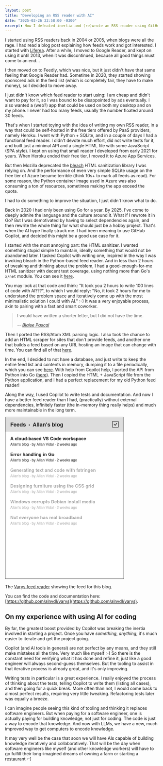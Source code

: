 ```yaml
---
layout: post
title: "Developing an RSS reader with AI"
date: "2025-03-26 22:58:00 -0300"
excerpt: How I defeated inertia and (re)wrote an RSS reader using GitHub Copilot.
---
```


I started using RSS readers back in 2004 or 2005, when blogs were all the rage. I had read a blog post explaining how feeds work and got interested. I started with [Liferea](https://en.wikipedia.org/wiki/Liferea). After a while, I moved to Google Reader, and kept on using it until 2013, when it was discontinued, because all good things must come to an end...

I then moved on to Feedly, which was nice, but it just didn't have that same feeling that Google Reader had. Sometime in 2020, they started showing sponsored ads in the feed list (which is completely fair, they have to make money), so I decided to move away.

I just didn't know which feed reader to start using: I am cheap and didn't want to pay for it, so I was bound to be disappointed by ads eventually. I also wanted a (web?) app that could be used on both my desktop and on my phone. I never had too many feeds, usually the number floated around 30 feeds.

That's when I started toying with the idea of writing my own RSS reader, in a way that could be self-hosted in the free tiers offered by PaaS providers, namely Heroku. I went with Python + SQLite, and in a couple of days I had a functional feed reader. I didn't devote much effort, did not write tests for it, and built just a minimal API and a single HTML file with some JavaScript (SPA style). I kept on using that small reader I developed from early 2021 for years. When Heroku ended their free tier, I moved it to Azure App Services.

But then Mozilla deprecated the [bleach](https://github.com/mozilla/bleach) HTML sanitization library I was relying on. And the performance of even very simple SQLite usage on the free tier of Azure became terrible (think 10s+ to mark all feeds as read). For some reason, the Python container image used in Azure was also consuming a ton of resources, sometimes making the app exceed the quota.

I had to do something to improve the situation, I just didn't know what to do.

Back in 2020 I had only been using Go for a year. By 2025, I've come to deeply admire the language and the culture around it. What if I rewrote it in Go? But I was demotivated by having to select dependencies again, and then rewrite the whole thing for what should just be a hobby project. That's when the AI hype finally struck me. I had been meaning to use GitHub Copilot, and decided this might be a good use case for it.

I started with the most annoying part: the HTML sanitizer. I wanted something stupid simple to maintain, ideally something that would not be abandoned later. I tasked Copilot with writing one, inspired in the way I was invoking bleach in the Python-based feed reader. And in less than 2 hours of tweaking and thinking about the problem, I had a good-enough-for-me HTML sanitizer with decent test coverage, using nothing more than Go's `x/net` module. You can see it [here](https://github.com/alnvdl/varys/blob/main/internal/fetch/sanitize.go).

You may look at that code and think: "It took you 2 hours to write 100 lines of code with AI???", to which I would reply: "No, it took 2 hours for me to understand the problem space and iteratively come up with the most minimalistic solution I could with AI." :-) It was a very enjoyable process, akin to pairing with a fast and smart coworker.

> I would have written a shorter letter, but I did not have the time.
>
> -- [*Blaise Pascal*](https://en.wikiquote.org/wiki/Blaise_Pascal)

Then I ported the RSS/Atom XML parsing logic. I also took the chance to add an HTML scraper for sites that don't provide feeds, and another one that builds a feed based on any URL hosting an image that can change with time. You can find all of that [here](https://github.com/alnvdl/varys/tree/main/internal/fetch).

In the end, I decided to not have a database, and just write to keep the entire feed list and contents in memory, dumping it to a file periodically, which you can see [here](https://github.com/alnvdl/varys/tree/main/internal/list/mem). With help from Copilot help, I ported the API from Python into Go ([here](https://github.com/alnvdl/varys/tree/main/internal/web)). Then I copied the HTML + JavaScript file from the Python application, and I had a perfect replacement for my old Python feed reader!

Along the way, I used Copilot to write tests and documentation. And now I have a better feed reader than I had, (practically) without external dependencies, infinitely faster (the in-memory thing really helps) and much more maintainable in the long term.

![The Varys feed reader showing the feed for this blog.](/assets/img/varys_screenshot.png)
<p class="caption">
The <a href="https://github.com/alnvdl/varys">Varys feed reader</a> showing the feed for this blog.
</p>

You can find the code and documentation here: [https://github.com/alnvdl/varys](https://github.com/alnvdl/varys).

## On my experience with using AI for coding

By far, the greatest boost provided by Copilot was breaking the inertia involved in starting a project. Once you have *something*, *anything*, it's much easier to iterate and get the project going.

Copilot (and AI tools in general) are not perfect by any means, and they still make mistakes all the time. Very much like myself :-) So there is the constant need for verifying what it has done and refine it, just like a good engineer will always second-guess themselves. But the tooling to assist in that iterative process is already great, and it's only improving.

Writing tests in particular is a great experience. I really enjoyed the process of thinking about the tests, telling Copilot to write them (listing all cases), and then going for a quick break. More often than not, I would come back to almost perfect results, requiring very little tweaking. Refactoring tests later was equally a breeze.

I can imagine people seeing this kind of tooling and thinking it replaces software engineers. But when paying for a software engineer, one is actually paying for building knowledge, not just for coding. The code is just a way to encode that knowledge. And now with LLMs, we have a new, much improved way to get computers to encode knowledge.

It may very well be the case that soon we will have AIs capable of building knowledge iteratively and collaboratively. That will be the day when software engineers like myself (and other knowledge workers) will have to go fulfill their long-imagined dreams of owning a farm or starting a restaurant :-)
